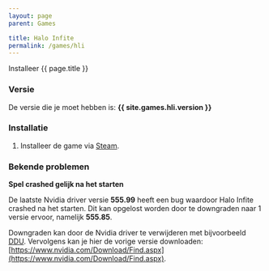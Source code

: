 ```yaml
---
layout: page
parent: Games

title: Halo Infite
permalink: /games/hli
---
```


Installeer {{ page.title }}

### Versie

De versie die je moet hebben is: **{{ site.games.hli.version }}**

### Installatie

1. Installeer de game via [Steam](steam://rungameid/1240440).

### Bekende problemen

**Spel crashed gelijk na het starten**

De laatste Nvidia driver versie **555.99** heeft een bug waardoor
Halo Infite crashed na het starten. Dit kan opgelost worden door
te downgraden naar 1 versie ervoor, namelijk **555.85**.

Downgraden kan door de Nvidia driver te verwijderen met bijvoorbeeld
[DDU](https://www.wagnardsoft.com/forums/viewtopic.php?t=4949).
Vervolgens kan je hier de vorige versie downloaden:
[https://www.nvidia.com/Download/Find.aspx](https://www.nvidia.com/Download/Find.aspx).